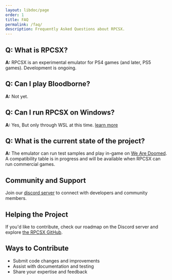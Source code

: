 ```yaml
---
layout: libdoc/page
order: 1
title: FAQ
permalink: /faq/
description: Frequently Asked Questions about RPCSX.
---
```


## Q: What is RPCSX?

**A:** RPCSX is an experimental emulator for PS4 games (and later, PS5 games). Development is ongoing.

## Q: Can I play Bloodborne?

**A:** Not yet.

## Q: Can I run RPCSX on Windows?

**A:** Yes, But only through WSL at this time. [learn more](/wiki/installation/#method-2-wsl)

## Q: What is the current state of the project?

**A:** The emulator can run test samples and play in-game on [We Are Doomed](https://store.playstation.com/en-us/product/UP2195-CUSA01783_00-WEAREDOOMED00000).
A compatibility table is in progress and will be available when RPCSX can run commercial games.

## Community and Support

Join our [discord server](https://discord.com/invite/WEGamDwZnE) to connect with developers and community members.

## Helping the Project

If you'd like to contribute, check our roadmap on the Discord server and explore [the RPCSX GitHub](https://github.com/rpcsx/rpcsx).

## Ways to Contribute

- Submit code changes and improvements
- Assist with documentation and testing
- Share your expertise and feedback
